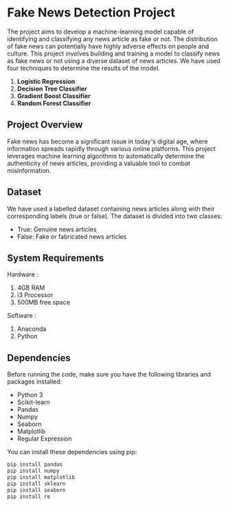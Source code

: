# Fake News Detection Project

The project aims to develop a machine-learning model capable of identifying and classifying any news article as fake or not. The distribution of fake news can potentially have highly adverse effects on people and culture. This project involves building and training a model to classify news as fake news or not using a diverse dataset of news articles. We have used four techniques to determine the results of the model.

1. **Logistic Regression**
2. **Decision Tree Classifier**
3. **Gradient Boost Classifier**
4. **Random Forest Classifier**

## Project Overview

Fake news has become a significant issue in today's digital age, where information spreads rapidly through various online platforms. This project leverages machine learning algorithms to automatically determine the authenticity of news articles, providing a valuable tool to combat misinformation.

## Dataset

We have used a labelled dataset containing news articles along with their corresponding labels (true or false). The dataset is divided into two classes:
- True: Genuine news articles
- False: Fake or fabricated news articles

## System Requirements 

Hardware :
1. 4GB RAM
2. i3 Processor
3. 500MB free space

Software :
1. Anaconda
2. Python

## Dependencies

Before running the code, make sure you have the following libraries and packages installed:

- Python 3
- Scikit-learn
- Pandas
- Numpy
- Seaborn
- Matplotlib
- Regular Expression

You can install these dependencies using pip:

```bash
pip install pandas
pip install numpy
pip install matplotlib
pip install sklearn
pip install seaborn 
pip install re 
```

                
      
      

